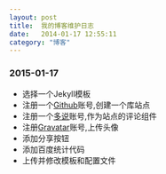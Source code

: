```yaml
---
layout: post
title:  我的博客维护日志
date:   2014-01-17 12:55:11
category: "博客"
---
```


### 2015-01-17
- 选择一个Jekyll模板
- 注册一个[Github](https://github.com "Github")账号,创建一个库站点
- 注册一个[多说](http://duoshuo.com/ "多说")账号,作为站点的评论组件
- 注册[Gravatar](http://cn.gravatar.com/ "Gravatar")账号,上传头像
- 添加分享按钮
- 添加百度统计代码
- 上传并修改模板和配置文件